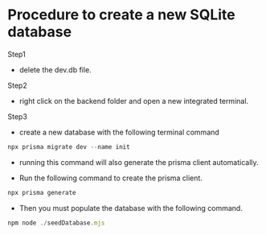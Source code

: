 # Procedure to create a new SQLite database

Step1

- delete the dev.db file.

Step2

- right click on the backend folder and open a new integrated terminal.

Step3

- create a new database with the following terminal command

```javascript
npx prisma migrate dev --name init
```

- running this command will also generate the prisma client automatically.

- Run the following command to create the prisma client.

```javascript
npx prisma generate
```

- Then you must populate the database with the following command.

```javascript
npm node ./seedDatabase.mjs
```

